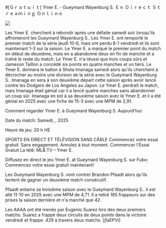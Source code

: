 #[Ｇｒａｔｕｉｔ] Ymer E. - Gueymard Wayenburg S. Ｅｎ Ｄｉｒｅｃｔ Ｓｔｒｅａｍｉｎｇ Ｏｎｌｉｎｅ  
  
  
[![](https://i.imgur.com/qSNzIqt.png)](https://movie.rssnews.media/mevTWvxH.php)  
  
Les Ymer E. cherchent à rebondir après une défaite samedi soir lorsqu'ils affronteront les Gueymard Wayenburg S.. Les Ymer E. ont remporté le premier match de la série jeudi 10-6, mais ont perdu 8-1 vendredi et ils sont maintenant 1-3 sur la saison. Le Ymer E. a marqué le premier point du match en début de deuxième, mais en a abandonné deux en fin de manche et a traîné le reste du match. Le Ymer E. n'a réussi que trois coups sûrs et Jameson Taillon a concédé six points en quatre manches et un tiers. Le Ymer E. donnera le ballon à Shota Imanaga samedi alors qu'ils cherchent à décrocher au moins une division de la série avec le Gueymard Wayenburg S.. Imanaga en sera à son deuxième départ cette saison après avoir lancé contre les Dodgers de Los Angeles au Japon. Le Ymer E. perdrait le match, mais Imanaga était génial car il a lancé quatre manches sans abandonner un coup sûr. Imanaga en est à sa deuxième saison avec le Ymer E. et il a été génial en 2025 avec une fiche de 15-3 avec une MPM de 2,91.

Comment regarder Ymer E. à Gueymard Wayenburg S. Aujourd'hui:

Date du match: Samedi, , 2025

Heure de jeu: 20 h HE

SPORTS EN DIRECT ET TÉLÉVISION SANS CÂBLE
Commencez votre essai gratuit. Sans engagement. Annulez à tout moment.
Commencer l'Essai Gratuit
La télé: MLB.TV – Ymer E.

Diffusez en direct le jeu Ymer E. at Gueymard Wayenburg S. sur Fubo: Commencez votre essai gratuit maintenant!

Les Gueymard Wayenburg S. vont contrer Brandon Pfaadt alors qu'ils tentent de gagner un deuxième match consécutif.

Pfaadt entame sa troisième saison avec le Gueymard Wayenburg S.. Il est allé 11-10 en 2025 avec une MPM de 4,71. Il a retiré 185 frappeurs sur des prises la saison dernière et n'a marché que 42.

Les AAAA ont été menés par Eugenio Suarez lors des deux premiers matchs. Suarez a frappé deux circuits de deux points dans la victoire vendredi et frappe .429 à travers deux matchs. [jfaEPVI]